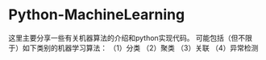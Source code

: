 # Python-MachineLearning
这里主要分享一些有关机器算法的介绍和python实现代码。
可能包括（但不限于）如下类别的机器学习算法：
（1）分类
（2）聚类
（3）关联
（4）异常检测
